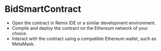 # BidSmartContract

- Open the contract in Remix IDE or a similar development environment.
- Compile and deploy the contract on the Ethereum network of your choice.
- Interact with the contract using a compatible Ethereum wallet, such as MetaMask.
